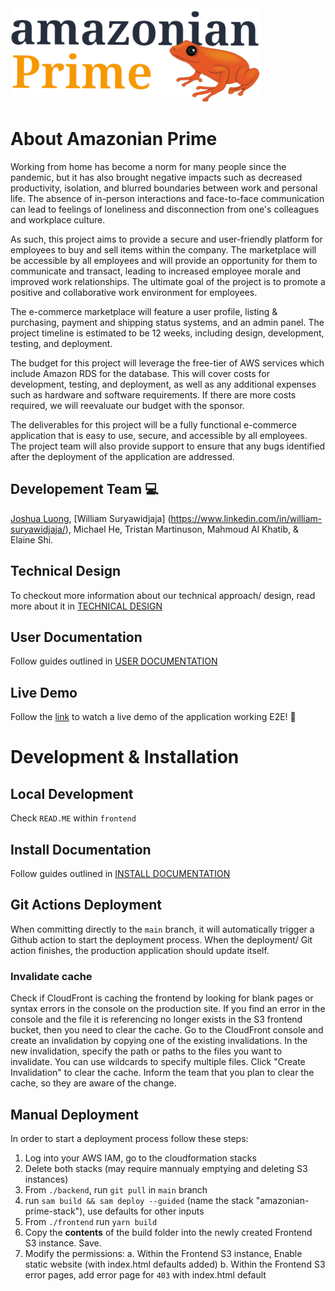 
<img src="./frontend/src/components/common/logo.svg" height="150px">

# About Amazonian Prime
Working from home has become a norm for many people since the pandemic, but it has also brought negative impacts such as decreased productivity, isolation, and blurred boundaries between work and personal life. The absence of in-person interactions and face-to-face communication can lead to feelings of loneliness and disconnection from one's colleagues and workplace culture.

As such, this project aims to provide a secure and user-friendly platform for employees to buy and sell items within the company. The marketplace will be accessible by all employees and will provide an opportunity for them to communicate and transact, leading to increased employee morale and improved work relationships. The ultimate goal of the project is to promote a positive and collaborative work environment for employees. 

The e-commerce marketplace will feature a user profile, listing & purchasing, payment and shipping status systems, and an admin panel. The project timeline is estimated to be 12 weeks, including design, development, testing, and deployment. 

The budget for this project will leverage the free-tier of AWS services which include Amazon RDS for the database. This will cover costs for development, testing, and deployment, as well as any additional expenses such as hardware and software requirements. If there are more costs required, we will reevaluate our budget with the sponsor.

The deliverables for this project will be a fully functional e-commerce application that is easy to use, secure, and accessible by all employees. The project team will also provide support to ensure that any bugs identified after the deployment of the application are addressed. 

## Developement Team 💻
[Joshua Luong](https://www.linkedin.com/in/joshua-luong/), [William Suryawidjaja] (https://www.linkedin.com/in/william-suryawidjaja/), Michael He, Tristan Martinuson, Mahmoud Al Khatib, & Elaine Shi.

## Technical Design
To checkout more information about our technical approach/ design, read more about it in [TECHNICAL DESIGN](docs/Technical%20Design.pdf)

## User Documentation
Follow guides outlined in [USER DOCUMENTATION](docs/User%20Documentation.pdf)

## Live Demo
Follow the [link](https://drive.google.com/file/d/1pBvl0t7KkoXvUg51gnyoG8YrMF60cocH/view?usp=share_link) to watch a live demo of the application working E2E! 🎉

# Development & Installation

## Local Development
Check `READ.ME` within `frontend`

## Install Documentation
Follow guides outlined in [INSTALL DOCUMENTATION](docs/Install%20Documentation.pdf)

## Git Actions Deployment
When committing directly to the `main` branch, it will automatically trigger a Github action to start the deployment process. When the deployment/ Git action finishes, the production application should update itself.

### Invalidate cache
Check if CloudFront is caching the frontend by looking for blank pages or syntax errors in the console on the production site.
If you find an error in the console and the file it is referencing no longer exists in the S3 frontend bucket, then you need to clear the cache.
Go to the CloudFront console and create an invalidation by copying one of the existing invalidations.
In the new invalidation, specify the path or paths to the files you want to invalidate. You can use wildcards to specify multiple files.
Click "Create Invalidation" to clear the cache.
Inform the team that you plan to clear the cache, so they are aware of the change.

## Manual Deployment
In order to start a deployment process follow these steps:

1. Log into your AWS IAM, go to the cloudformation stacks
2. Delete both stacks (may require mannualy emptying and deleting S3 instances)
3. From `./backend`, run `git pull` in `main` branch
4. run `sam build && sam deploy --guided` (name the stack "amazonian-prime-stack"), use defaults for other inputs
5. From `./frontend` run `yarn build`
6. Copy the **contents** of the build folder into the newly created Frontend S3 instance. Save.
7. Modify the permissions:
  a. Within the Frontend S3 instance, Enable static website (with index.html defaults added)
  b. Within the Frontend S3 error pages, add error page for `403` with index.html default
